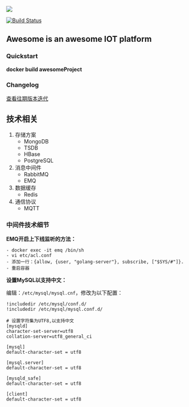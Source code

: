 
![](https://gz.bcebos.com/v1/tenghui/6381547636706_.pic.jpg?authorization=bce-auth-v1%2Fad7910f9ed614f9788d5092ea8c719b0%2F2019-01-16T15%3A15%3A31Z%2F1800%2Fhost%2F6ace571da31d4925bd2b0a9db3c9b934bd42ab143519383229e8dcca5d8829c1)

[![Build Status](https://travis-ci.org/angular/angular.svg?branch=master)](https://travis-ci.org/angular/angular)


## Awesome is an awesome IOT platform

### Quickstart
   **docker build awesomeProject**



### Changelog
[查看往期版本迭代](http://157.122.146.233:88/G2/awesome.back-end/blob/master/CHANGELOG.md)


## 技术相关
1. 存储方案
	- MongoDB
	- TSDB
	- HBase
	- PostgreSQL
2. 消息中间件
	- RabbitMQ
	- EMQ
3. 数据缓存
	- Redis
4. 通信协议
	- MQTT
### 中间件技术细节
**EMQ开启上下线监听的方法：**
```
- docker exec -it emq /bin/sh
- vi etc/acl.conf
- 添加一行：{allow, {user, "golang-server"}, subscribe, ["$SYS/#"]}.
- 重启容器
```

**设置MySQL以支持中文：**

编辑：`/etc/mysql/mysql.cnf`，修改为以下配置：
```
!includedir /etc/mysql/conf.d/
!includedir /etc/mysql/mysql.conf.d/

# 设置字符集为UTF8,以支持中文
[mysqld]
character-set-server=utf8
collation-server=utf8_general_ci

[mysql]
default-character-set = utf8

[mysql.server]
default-character-set = utf8

[mysqld_safe]
default-character-set = utf8

[client]
default-character-set = utf8

```